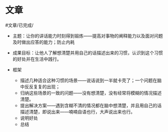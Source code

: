 # 文章
#文章/已完成/

- 主题：让你的讲话能力时刻得到锻炼——提高对事物的阐释能力以及面对问题及时做出应答的能力；防止内耗
- 成果目标：让他人了解想清楚并用自己的话描述出来的习惯，认识到这个习惯的好处并在生活中践行。

- 框架
	- 描述几种适合这种习惯的场景——说话说到一半就卡壳了；一个问题在脑中反反复复的出现；
	- 归纳这些场景的一致的问题——没有想清楚，没有经常将模糊的情况描述清楚。
	- 提出解决方案——遇到含糊不清的情况都在脑中想清楚，并且用自己的话描述清楚，即说出来——喃喃自语也行，大声说出来也行。
	- 说明好处
	- 总结